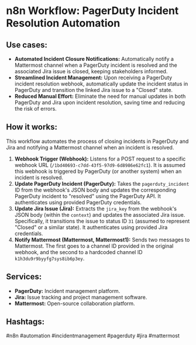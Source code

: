 # n8n Workflow: PagerDuty Incident Resolution Automation

## Use cases:

*   **Automated Incident Closure Notifications:** Automatically notify a Mattermost channel when a PagerDuty incident is resolved and the associated Jira issue is closed, keeping stakeholders informed.
*   **Streamlined Incident Management:** Upon receiving a PagerDuty incident resolution webhook, automatically update the incident status in PagerDuty and transition the linked Jira issue to a "Closed" state.
*   **Reduced Manual Effort:** Eliminate the need for manual updates in both PagerDuty and Jira upon incident resolution, saving time and reducing the risk of errors.

## How it works:

This workflow automates the process of closing incidents in PagerDuty and Jira and notifying a Mattermost channel when an incident is resolved.

1.  **Webhook Trigger (Webhook):** Listens for a POST request to a specific webhook URL (`/1bd40693-c7dd-43f5-97d9-6d8986e62fc1`).  It is assumed this webhook is triggered by PagerDuty (or another system) when an incident is resolved.
2.  **Update PagerDuty Incident (PagerDuty):**  Takes the `pagerduty_incident` ID from the webhook's JSON body and updates the corresponding PagerDuty incident to "resolved" using the PagerDuty API. It authenticates using provided PagerDuty credentials.
3.  **Update Jira Issue (Jira):** Extracts the `jira_key` from the webhook's JSON body (within the `context`) and updates the associated Jira issue. Specifically, it transitions the issue to status ID `31` (assumed to represent "Closed" or a similar state). It authenticates using provided Jira credentials.
4.  **Notify Mattermost (Mattermost, Mattermost1):** Sends two messages to Mattermost. The first goes to a channel ID provided in the original webhook, and the second to a hardcoded channel ID `k1h3du9r9byyfg7sys8ib6p3ey`.

## Services:

*   **PagerDuty:** Incident management platform.
*   **Jira:** Issue tracking and project management software.
*   **Mattermost:** Open-source collaboration platform.

## Hashtags:

#n8n #automation #incidentmanagement #pagerduty #jira #mattermost
